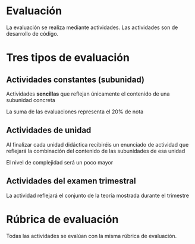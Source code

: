 # Evaluación

La evaluación se realiza mediante actividades. Las actividades son de desarrollo de código.

# Tres tipos de evaluación

## Actividades constantes (subunidad)

Actividades **sencillas** que reflejan únicamente el contenido de una subunidad concreta

La suma de las evaluaciones representa el 20% de nota

## Actividades de unidad

Al finalizar cada unidad didáctica recibiréis un enunciado de actividad que reflejará la combinación del contenido de las subunidades de esa unidad

El nivel de complejidad será un poco mayor

## Actividades del examen trimestral

La actividad reflejará el conjunto de la teoría mostrada durante el trimestre

# Rúbrica de evaluación

Todas las actividades se evalúan con la misma rúbrica de evaluación.
